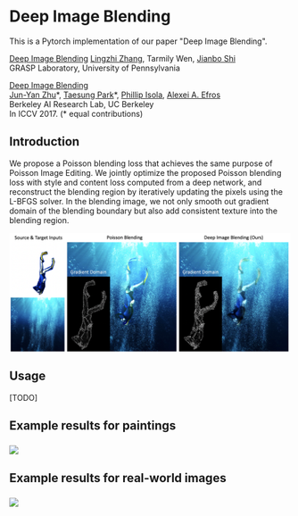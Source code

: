 



# Deep Image Blending
This is a Pytorch implementation of our paper "Deep Image Blending". 

[Deep Image Blending](https://arxiv.org/pdf/1910.11495.pdf)
[Lingzhi Zhang](https://owenzlz.github.io/), Tarmily Wen, [Jianbo Shi](https://www.cis.upenn.edu/~jshi/)  
GRASP Laboratory, University of Pennsylvania

[Deep Image Blending](https://junyanz.github.io/CycleGAN/)  
 [Jun-Yan Zhu](https://people.eecs.berkeley.edu/~junyanz/)\*,  [Taesung Park](https://taesung.me/)\*, [Phillip Isola](http://web.mit.edu/phillipi/), [Alexei A. Efros](https://people.eecs.berkeley.edu/~efros/)  
 Berkeley AI Research Lab, UC Berkeley  
 In ICCV 2017. (* equal contributions)  

 

## Introduction

We propose a Poisson blending loss that achieves the same purpose of Poisson Image Editing. We jointly optimize the proposed Poisson blending loss with style and content loss computed from a deep network, and reconstruct the blending region by iteratively updating the pixels using the L-BFGS solver. In the blending image, we not only smooth out gradient domain of the blending boundary but also add consistent texture into the blending region.

<img src='demo_imgs/first_demo.png' align="middle" width=540>

## Usage

[TODO]


## Example results for paintings

<img src='demo_imgs/painting_comparison.png' align="middle" width=720>


## Example results for real-world images

<img src='demo_imgs/real_comparison.png' align="middle" width=720>


